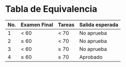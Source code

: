 # Tabla de Equivalencia

| **No.** | **Examen Final** | **Tareas** | **Salida esperada** |
| ------- | ---------------- | ---------- | ------------------- |
| 1       | < 60             | < 70       | No aprueba          |
| 2       | ≥ 60             | < 70       | No aprueba          |
| 3       | < 60             | ≥ 70       | No aprueba          |
| 4       | ≥ 60             | ≥ 70       | Aprobado            |
